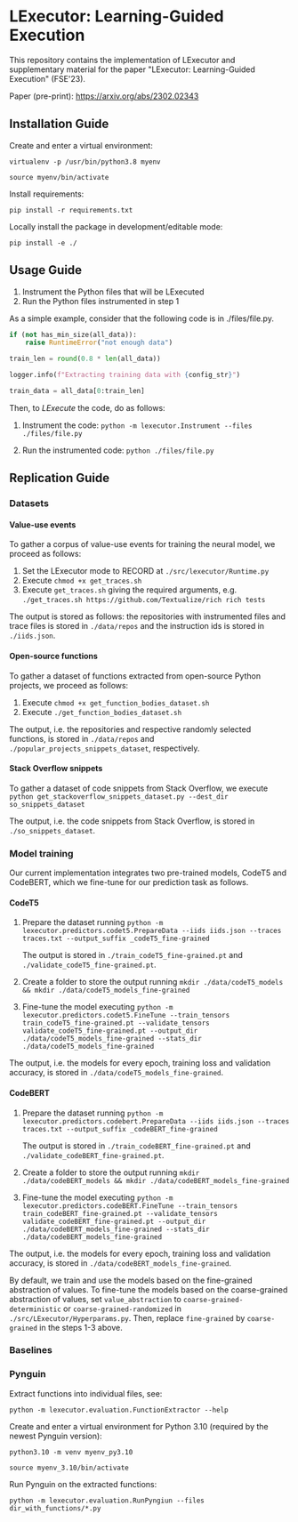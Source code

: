# LExecutor: Learning-Guided Execution

This repository contains the implementation of LExecutor and supplementary material for the paper "LExecutor: Learning-Guided Execution" (FSE'23).

Paper (pre-print): https://arxiv.org/abs/2302.02343

## Installation Guide

Create and enter a virtual environment:

`virtualenv -p /usr/bin/python3.8 myenv`

`source myenv/bin/activate`

Install requirements:

`pip install -r requirements.txt`

Locally install the package in development/editable mode:

`pip install -e ./`

## Usage Guide

1. Instrument the Python files that will be LExecuted
2. Run the Python files instrumented in step 1

As a simple example, consider that the following code is in ./files/file.py. 

```python
if (not has_min_size(all_data)):
    raise RuntimeError("not enough data")

train_len = round(0.8 * len(all_data))

logger.info(f"Extracting training data with {config_str}")

train_data = all_data[0:train_len]
```
Then, to *LExecute* the code, do as follows:

1. Instrument the code:
`python -m lexecutor.Instrument --files ./files/file.py`

2. Run the instrumented code:
`python ./files/file.py`

## Replication Guide

### Datasets

#### Value-use events

To gather a corpus of value-use events for training the neural model, we proceed as follows:

1. Set the LExecutor mode to RECORD at `./src/lexecutor/Runtime.py`
2. Execute `chmod +x get_traces.sh`
3. Execute `get_traces.sh` giving the required arguments, e.g. `./get_traces.sh https://github.com/Textualize/rich rich tests`

The output is stored as follows: the repositories with instrumented files and trace files is stored in `./data/repos` and the instruction ids is stored in `./iids.json`.

#### Open-source functions

To gather a dataset of functions extracted from open-source Python projects, we proceed as follows:

1. Execute `chmod +x get_function_bodies_dataset.sh`
2. Execute `./get_function_bodies_dataset.sh`

The output, i.e. the repositories and respective randomly selected functions, is stored in `./data/repos` and `./popular_projects_snippets_dataset`, respectively.

#### Stack Overflow snippets

To gather a dataset of code snippets from Stack Overflow, we execute `python get_stackoverflow_snippets_dataset.py --dest_dir so_snippets_dataset`

The output, i.e. the code snippets from Stack Overflow, is stored in `./so_snippets_dataset`.

### Model training

Our current implementation integrates two pre-trained models, CodeT5 and CodeBERT, which we fine-tune for our prediction task as follows.

#### CodeT5

1. Prepare the dataset running `python -m lexecutor.predictors.codet5.PrepareData --iids iids.json --traces traces.txt --output_suffix _codeT5_fine-grained`

   The output is stored in `./train_codeT5_fine-grained.pt` and `./validate_codeT5_fine-grained.pt`.

2. Create a folder to store the output running `mkdir ./data/codeT5_models && mkdir ./data/codeT5_models_fine-grained`

3. Fine-tune the model executing `python -m lexecutor.predictors.codet5.FineTune --train_tensors train_codeT5_fine-grained.pt --validate_tensors validate_codeT5_fine-grained.pt --output_dir ./data/codeT5_models_fine-grained --stats_dir ./data/codeT5_models_fine-grained`

The output, i.e. the models for every epoch, training loss and validation accuracy, is stored in `./data/codeT5_models_fine-grained`.

#### CodeBERT

1. Prepare the dataset running `python -m lexecutor.predictors.codebert.PrepareData --iids iids.json --traces traces.txt --output_suffix _codeBERT_fine-grained`

   The output is stored in `./train_codeBERT_fine-grained.pt` and `./validate_codeBERT_fine-grained.pt`.

2. Create a folder to store the output running `mkdir ./data/codeBERT_models && mkdir ./data/codeBERT_models_fine-grained`

2. Fine-tune the model executing `python -m lexecutor.predictors.codeBERT.FineTune --train_tensors train_codeBERT_fine-grained.pt --validate_tensors validate_codeBERT_fine-grained.pt --output_dir ./data/codeBERT_models_fine-grained --stats_dir ./data/codeBERT_models_fine-grained`

The output, i.e. the models for every epoch, training loss and validation accuracy, is stored in `./data/codeBERT_models_fine-grained`.

By default, we train and use the models based on the fine-grained abstraction of values. To fine-tune the models based on the coarse-grained abstraction of values, set `value_abstraction` to `coarse-grained-deterministic` or `coarse-grained-randomized` in `./src/LExecutor/Hyperparams.py`. Then, replace `fine-grained` by `coarse-grained` in the steps 1-3 above.   

### Baselines

### Pynguin

Extract functions into individual files, see:

`python -m lexecutor.evaluation.FunctionExtractor --help`

Create and enter a virtual environment for Python 3.10 (required by the newest Pynguin version):

`python3.10 -m venv myenv_py3.10`

`source myenv_3.10/bin/activate`

Run Pynguin on the extracted functions:

`python -m lexecutor.evaluation.RunPyngiun --files dir_with_functions/*.py`


